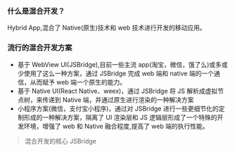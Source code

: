 ### 什么是混合开发？

Hybrid App,混合了 Native(原生)技术和 web 技术进行开发的移动应用。

### 流行的混合开发方案

- 基于 WebView UI(JSBridge),目前一些主流 app(淘宝，微信，饿了么)或多或少使用了这么一种方案，通过 JSBridge 完成 web 端和 native 端的一个通信，从而赋予 web 端一个原生的能力。
- 基于 Native UI(React Native、weex)，通过 JSBridge 将 JS 解析成虚拟节点树，来传递到 Native 端，并通过原生进行渲染的一种解决方案
- 小程序方案(微信，支付宝小程序)，通过对 JSBridge 进行一些更细节化的定制形成的一种解决方案，隔离了 UI 渲染层和 JS 逻辑层形成了一个特殊的开发环境，增强了 web 和 Native 融合程度,提高了 web 端的执行性能。

> 混合开发的核心 JSBridge
